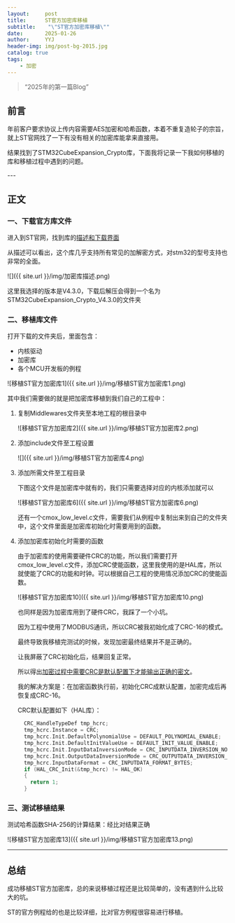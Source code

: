 ```yaml
---
layout:     post
title:      ST官方加密库移植
subtitle:    "\"ST官方加密库移植\""
date:       2025-01-26
author:     YYJ
header-img: img/post-bg-2015.jpg
catalog: true
tags:
    - 加密
---
```


> “2025年的第一篇Blog”


## 前言

年前客户要求协议上传内容需要AES加密和哈希函数，本着不重复造轮子的宗旨，就上ST官网找了一下有没有相关的加密库能拿来直接用。

结果找到了STM32CubeExpansion_Crypto库，下面我将记录一下我如何移植的库和移植过程中遇到的问题。

<p id = "build"></p>
---

## 正文

### 一、下载官方库文件

进入到ST官网，找到库的[描述和下载界面](https://www.st.com.cn/zh/embedded-software/x-cube-cryptolib.html )

从描述可以看出，这个库几乎支持所有常见的加解密方式，对stm32的型号支持也非常的全面。

![]({{ site.url }}/img/加密库描述.png)

这里我选择的版本是V4.3.0，下载后解压会得到一个名为STM32CubeExpansion_Crypto_V4.3.0的文件夹



### 二、移植库文件

打开下载的文件夹后，里面包含：

- 内核驱动
- 加密库
- 各个MCU开发板的例程

![移植ST官方加密库1]({{ site.url }}/img/移植ST官方加密库1.png)

其中我们需要做的就是把加密库移植到我们自己的工程中：

1. 复制Middlewares文件夹至本地工程的根目录中

   ![移植ST官方加密库2]({{ site.url }}/img/移植ST官方加密库2.png)

2. 添加include文件至工程设置

   ![]({{ site.url }}/img/移植ST官方加密库4.png)

3. 添加所需文件至工程目录

   下图这个文件是加密库中就有的，我们只需要选择对应的内核添加就可以

   ![移植ST官方加密库6]({{ site.url }}/img/移植ST官方加密库6.png)

   还有一个cmox_low_level.c文件，需要我们从例程中复制出来到自己的文件夹中，这个文件里面是加密库初始化时需要用到的函数。

4. 添加加密库初始化时需要的函数

   由于加密库的使用需要硬件CRC的功能，所以我们需要打开cmox_low_level.c文件，添加CRC使能函数，这里我使用的是HAL库，所以就使能了CRC的功能和时钟。可以根据自己工程的使用情况添加CRC的使能函数。

   ![移植ST官方加密库10]({{ site.url }}/img/移植ST官方加密库10.png)

   也同样是因为加密库用到了硬件CRC，我踩了一个小坑。

   因为工程中使用了MODBUS通讯，所以CRC被我初始化成了CRC-16的模式。

   最终导致我移植完测试的时候，发现加密最终结果并不是正确的。

   让我屏蔽了CRC初始化后，结果回复正常。

   所以得出<u>加密过程中需要CRC是默认配置下才能输出正确的密文</u>。

   我的解决方案是：在加密函数执行前，初始化CRC成默认配置，加密完成后再恢复成CRC-16。
   
   CRC默认配置如下（HAL库）：

   ```c
     CRC_HandleTypeDef tmp_hcrc;     
     tmp_hcrc.Instance = CRC;
     tmp_hcrc.Init.DefaultPolynomialUse = DEFAULT_POLYNOMIAL_ENABLE;
     tmp_hcrc.Init.DefaultInitValueUse = DEFAULT_INIT_VALUE_ENABLE;
     tmp_hcrc.Init.InputDataInversionMode = CRC_INPUTDATA_INVERSION_NONE;
     tmp_hcrc.Init.OutputDataInversionMode = CRC_OUTPUTDATA_INVERSION_DISABLE;
     tmp_hcrc.InputDataFormat = CRC_INPUTDATA_FORMAT_BYTES;
     if (HAL_CRC_Init(&tmp_hcrc) != HAL_OK)
     {
       return 1;
     }
   ```
   
   

### 三、测试移植结果

测试哈希函数SHA-256的计算结果：经比对结果正确

![移植ST官方加密库13]({{ site.url }}/img/移植ST官方加密库13.png)



---

## 总结

成功移植ST官方加密库，总的来说移植过程还是比较简单的，没有遇到什么比较大的坑。

ST的官方例程给的也是比较详细，比对官方例程很容易进行移植。
